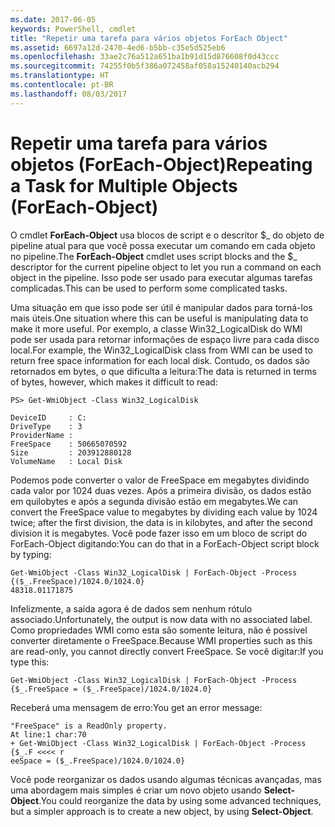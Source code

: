 ```yaml
---
ms.date: 2017-06-05
keywords: PowerShell, cmdlet
title: "Repetir uma tarefa para vários objetos ForEach Object"
ms.assetid: 6697a12d-2470-4ed6-b5bb-c35e5d525eb6
ms.openlocfilehash: 33ae2c76a512a651ba1b91d15d876608f0d43ccc
ms.sourcegitcommit: 74255f0b5f386a072458af058a15240140acb294
ms.translationtype: HT
ms.contentlocale: pt-BR
ms.lasthandoff: 08/03/2017
---
```

# <a name="repeating-a-task-for-multiple-objects-foreach-object"></a><span data-ttu-id="1b21e-103">Repetir uma tarefa para vários objetos (ForEach-Object)</span><span class="sxs-lookup"><span data-stu-id="1b21e-103">Repeating a Task for Multiple Objects (ForEach-Object)</span></span>
<span data-ttu-id="1b21e-104">O cmdlet **ForEach-Object** usa blocos de script e o descritor $_ do objeto de pipeline atual para que você possa executar um comando em cada objeto no pipeline.</span><span class="sxs-lookup"><span data-stu-id="1b21e-104">The **ForEach-Object** cmdlet uses script blocks and the $_ descriptor for the current pipeline object to let you run a command on each object in the pipeline.</span></span> <span data-ttu-id="1b21e-105">Isso pode ser usado para executar algumas tarefas complicadas.</span><span class="sxs-lookup"><span data-stu-id="1b21e-105">This can be used to perform some complicated tasks.</span></span>

<span data-ttu-id="1b21e-106">Uma situação em que isso pode ser útil é manipular dados para torná-los mais úteis.</span><span class="sxs-lookup"><span data-stu-id="1b21e-106">One situation where this can be useful is manipulating data to make it more useful.</span></span> <span data-ttu-id="1b21e-107">Por exemplo, a classe Win32_LogicalDisk do WMI pode ser usada para retornar informações de espaço livre para cada disco local.</span><span class="sxs-lookup"><span data-stu-id="1b21e-107">For example, the Win32_LogicalDisk class from WMI can be used to return free space information for each local disk.</span></span> <span data-ttu-id="1b21e-108">Contudo, os dados são retornados em bytes, o que dificulta a leitura:</span><span class="sxs-lookup"><span data-stu-id="1b21e-108">The data is returned in terms of bytes, however, which makes it difficult to read:</span></span>

```
PS> Get-WmiObject -Class Win32_LogicalDisk

DeviceID     : C:
DriveType    : 3
ProviderName :
FreeSpace    : 50665070592
Size         : 203912880128
VolumeName   : Local Disk
```

<span data-ttu-id="1b21e-109">Podemos pode converter o valor de FreeSpace em megabytes dividindo cada valor por 1024 duas vezes. Após a primeira divisão, os dados estão em quilobytes e após a segunda divisão estão em megabytes.</span><span class="sxs-lookup"><span data-stu-id="1b21e-109">We can convert the FreeSpace value to megabytes by dividing each value by 1024 twice; after the first division, the data is in kilobytes, and after the second division it is megabytes.</span></span> <span data-ttu-id="1b21e-110">Você pode fazer isso em um bloco de script do ForEach-Object digitando:</span><span class="sxs-lookup"><span data-stu-id="1b21e-110">You can do that in a ForEach-Object script block by typing:</span></span>

```
Get-WmiObject -Class Win32_LogicalDisk | ForEach-Object -Process {($_.FreeSpace)/1024.0/1024.0}
48318.01171875
```

<span data-ttu-id="1b21e-111">Infelizmente, a saída agora é de dados sem nenhum rótulo associado.</span><span class="sxs-lookup"><span data-stu-id="1b21e-111">Unfortunately, the output is now data with no associated label.</span></span> <span data-ttu-id="1b21e-112">Como propriedades WMI como esta são somente leitura, não é possível converter diretamente o FreeSpace.</span><span class="sxs-lookup"><span data-stu-id="1b21e-112">Because WMI properties such as this are read-only, you cannot directly convert FreeSpace.</span></span> <span data-ttu-id="1b21e-113">Se você digitar:</span><span class="sxs-lookup"><span data-stu-id="1b21e-113">If you type this:</span></span>

```
Get-WmiObject -Class Win32_LogicalDisk | ForEach-Object -Process {$_.FreeSpace = ($_.FreeSpace)/1024.0/1024.0}
```

<span data-ttu-id="1b21e-114">Receberá uma mensagem de erro:</span><span class="sxs-lookup"><span data-stu-id="1b21e-114">You get an error message:</span></span>

```
"FreeSpace" is a ReadOnly property.
At line:1 char:70
+ Get-WmiObject -Class Win32_LogicalDisk | ForEach-Object -Process {$_.F <<<< r
eeSpace = ($_.FreeSpace)/1024.0/1024.0}
```

<span data-ttu-id="1b21e-115">Você pode reorganizar os dados usando algumas técnicas avançadas, mas uma abordagem mais simples é criar um novo objeto usando **Select-Object**.</span><span class="sxs-lookup"><span data-stu-id="1b21e-115">You could reorganize the data by using some advanced techniques, but a simpler approach is to create a new object, by using **Select-Object**.</span></span>

